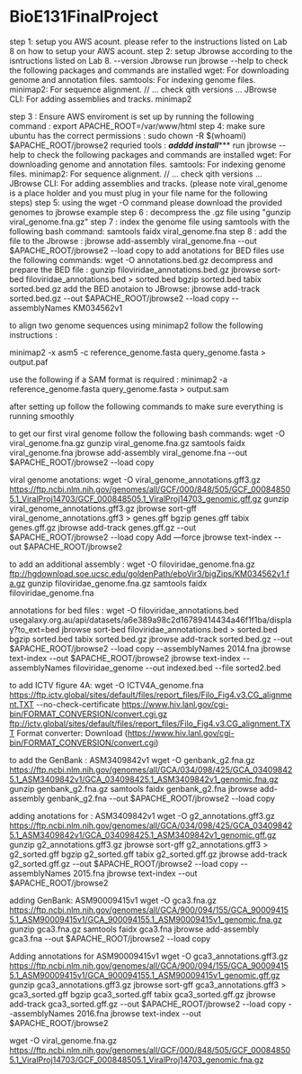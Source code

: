 # BioE131FinalProject
step 1: setup you AWS acount. please refer to the instructions listed on Lab 8 on how to setup your AWS acount.
step 2: setup Jbrowse according to the isntructions listed on Lab 8. --version Jbrowse 
run jbrowse --help to check the following packages and commands are installed
wget: For downloading genome and annotation files.
samtools: For indexing genome files.
minimap2: For sequence alignment. // ... check qith versions ...
JBrowse CLI: For adding assemblies and tracks.
minimap2


step 3 : Ensure AWS enviroment is set up by running the following command : export APACHE_ROOT=/var/www/html
step 4: make sure ubuntu has the correct permissions : sudo chown -R $(whoami) $APACHE_ROOT/jbrowse2
requried tools : 
*********adddd install************
run jbrowse --help to check the following packages and commands are installed
wget: For downloading genome and annotation files.
samtools: For indexing genome files.
minimap2: For sequence alignment. // ... check qith versions ...
JBrowse CLI: For adding assemblies and tracks.
(please note viral_genome is a place holder and you must plug in your file name for the following steps)
step 5: using the wget -O command please download the provided genomes to jbrowse example
step 6 : decompress the .gz file using "gunzip viral_genome.fna.gz" 
step 7 : index the genome file using samtools with the following bash command: samtools faidx viral_genome.fna
step 8 : add the file to the Jbrowse : jbrowse add-assembly viral_genome.fna --out $APACHE_ROOT/jbrowse2 --load copy
to add anotations for BED files use the following commands: 
wget -O annotations.bed.gz <put link here>
decompress and prepare the BED file : 
gunzip filoviridae_annotations.bed.gz
jbrowse sort-bed filoviridae_annotations.bed > sorted.bed
bgzip sorted.bed
tabix sorted.bed.gz
add the BED anotaion to JBrowse: jbrowse add-track sorted.bed.gz --out $APACHE_ROOT/jbrowse2 --load copy --assemblyNames KM034562v1


to align two genome sequences using minimap2 follow the following instructions : 



minimap2 -x asm5 -c reference_genome.fasta query_genome.fasta > output.paf



use the following if a SAM format is required : minimap2 -a reference_genome.fasta query_genome.fasta > output.sam


after setting up follow the following commands to make sure everything is running smoothly 



to get our first viral genome follow the following bash commands: 
wget -O viral_genome.fna.gz
gunzip viral_genome.fna.gz
samtools faidx viral_genome.fna
jbrowse add-assembly viral_genome.fna --out $APACHE_ROOT/jbrowse2 --load copy





viral genome anotations: 
wget -O viral_genome_annotations.gff3.gz https://ftp.ncbi.nlm.nih.gov/genomes/all/GCF/000/848/505/GCF_000848505.1_ViralProj14703/GCF_000848505.1_ViralProj14703_genomic.gff.gz 
gunzip viral_genome_annotations.gff3.gz
jbrowse sort-gff viral_genome_annotations.gff3 > genes.gff
bgzip genes.gff
tabix genes.gff.gz
jbrowse add-track genes.gff.gz --out $APACHE_ROOT/jbrowse2 --load copy
Add —force
jbrowse text-index --out $APACHE_ROOT/jbrowse2




to add an additional assembly : 
wget -O filoviridae_genome.fna.gz ftp://hgdownload.soe.ucsc.edu/goldenPath/eboVir3/bigZips/KM034562v1.fa.gz
gunzip filoviridae_genome.fna.gz
samtools faidx filoviridae_genome.fna


annotations for bed files : 
wget -O filoviridae_annotations.bed usegalaxy.org.au/api/datasets/a6e389a98c2d16789414434a46f1f1ba/display?to_ext=bed
jbrowse sort-bed filoviridae_annotations.bed > sorted.bed
bgzip sorted.bed
tabix sorted.bed.gz
jbrowse add-track sorted.bed.gz --out $APACHE_ROOT/jbrowse2 --load copy --assemblyNames 2014.fna
jbrowse text-index --out $APACHE_ROOT/jbrowse2 
jbrowse text-index --assemblyNames filoviridae_genome --out indexed.bed --file sorted2.bed


to add ICTV figure 4A:
wget -O ICTV4A_genome.fna https://ftp.ictv.global/sites/default/files/report_files/Filo_Fig4.v3.CG_alignment.TXT --no-check-certificate
https://www.hiv.lanl.gov/cgi-bin/FORMAT_CONVERSION/convert.cgi.gz
ftp://ictv.global/sites/default/files/report_files/Filo_Fig4.v3.CG_alignment.TXT
Format converter: Download (https://www.hiv.lanl.gov/cgi-bin/FORMAT_CONVERSION/convert.cgi)

to add the GenBank : ASM3409842v1
wget -O genbank_g2.fna.gz https://ftp.ncbi.nlm.nih.gov/genomes/all/GCA/034/098/425/GCA_034098425.1_ASM3409842v1/GCA_034098425.1_ASM3409842v1_genomic.fna.gz
gunzip genbank_g2.fna.gz
samtools faidx genbank_g2.fna
jbrowse add-assembly  genbank_g2.fna --out $APACHE_ROOT/jbrowse2 --load copy

adding anotations for : ASM3409842v1
wget -O g2_annotations.gff3.gz https://ftp.ncbi.nlm.nih.gov/genomes/all/GCA/034/098/425/GCA_034098425.1_ASM3409842v1/GCA_034098425.1_ASM3409842v1_genomic.gff.gz 
gunzip g2_annotations.gff3.gz
jbrowse sort-gff g2_annotations.gff3 > g2_sorted.gff
bgzip g2_sorted.gff
tabix g2_sorted.gff.gz
jbrowse add-track g2_sorted.gff.gz --out $APACHE_ROOT/jbrowse2 --load copy --assemblyNames 2015.fna
jbrowse text-index --out $APACHE_ROOT/jbrowse2

adding GenBank: ASM90009415v1
wget -O gca3.fna.gz https://ftp.ncbi.nlm.nih.gov/genomes/all/GCA/900/094/155/GCA_900094155.1_ASM90009415v1/GCA_900094155.1_ASM90009415v1_genomic.fna.gz 
gunzip gca3.fna.gz 
samtools faidx gca3.fna
jbrowse add-assembly  gca3.fna --out $APACHE_ROOT/jbrowse2 --load copy

Adding annotations for ASM90009415v1
wget -O gca3_annotations.gff3.gz https://ftp.ncbi.nlm.nih.gov/genomes/all/GCA/900/094/155/GCA_900094155.1_ASM90009415v1/GCA_900094155.1_ASM90009415v1_genomic.gff.gz
gunzip gca3_annotations.gff3.gz
jbrowse sort-gff gca3_annotations.gff3 > gca3_sorted.gff
bgzip gca3_sorted.gff
tabix gca3_sorted.gff.gz
jbrowse add-track gca3_sorted.gff.gz --out $APACHE_ROOT/jbrowse2 --load copy --assemblyNames 2016.fna
jbrowse text-index --out $APACHE_ROOT/jbrowse2



wget -O viral_genome.fna.gz https://ftp.ncbi.nlm.nih.gov/genomes/all/GCF/000/848/505/GCF_000848505.1_ViralProj14703/GCF_000848505.1_ViralProj14703_genomic.fna.gz 























